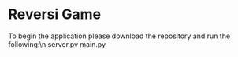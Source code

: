 # Reversi Game

To begin the application please download the repository and run the following:\n
  server.py
  main.py

